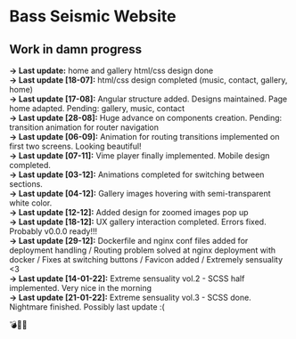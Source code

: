 # Bass Seismic Website

## Work in damn progress

**-> Last update:** home and gallery html/css design done  
**-> Last update [18-07]:** html/css design completed (music, contact, gallery, home)  
**-> Last update [17-08]:** Angular structure added. Designs maintained. Page home adapted. Pending: gallery, music, contact  
**-> Last update [28-08]:** Huge advance on components creation. Pending: transition animation for router navigation  
**-> Last update [06-09]:** Animation for routing transitions implemented on first two screens. Looking beautiful!  
**-> Last update [07-11]:** Vime player finally implemented. Mobile design completed.  
**-> Last update [03-12]:** Animations completed for switching between sections.  
**-> Last update [04-12]:** Gallery images hovering with semi-transparent white color.  
**-> Last update [12-12]:** Added design for zoomed images pop up  
**-> Last update [18-12]:** UX gallery interaction completed. Errors fixed. Probably v0.0.0 ready!!!  
**-> Last update [29-12]:** Dockerfile and nginx conf files added for deployment handling / Routing problem solved at nginx deployment with docker / Fixes at switching buttons / Favicon added /  Extremely sensuality <3  
**-> Last update [14-01-22]:** Extreme sensuality vol.2 - SCSS half implemented. Very nice in the morning  
**-> Last update [21-01-22]:** Extreme sensuality vol.3 - SCSS done. Nightmare finished. Possibly last update :(  

💣:lipstick::high_heel:
